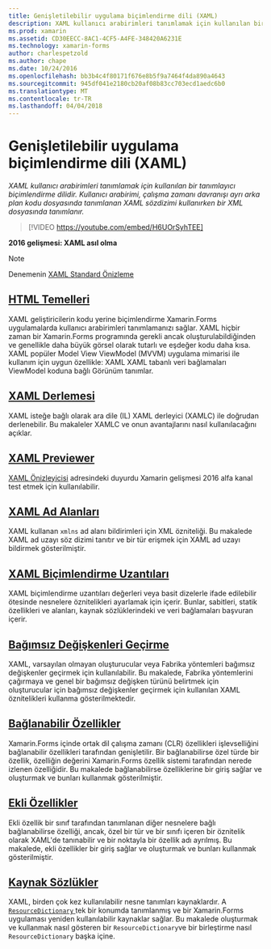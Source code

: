 ```yaml
---
title: Genişletilebilir uygulama biçimlendirme dili (XAML)
description: XAML kullanıcı arabirimleri tanımlamak için kullanılan bir tanımlayıcı biçimlendirme dilidir. Kullanıcı arabirimi, çalışma zamanı davranışı ayrı arka plan kodu dosyasında tanımlanan XAML sözdizimi kullanırken bir XML dosyasında tanımlanır.
ms.prod: xamarin
ms.assetid: CD30EECC-8AC1-4CF5-A4FE-348420A6231E
ms.technology: xamarin-forms
author: charlespetzold
ms.author: chape
ms.date: 10/24/2016
ms.openlocfilehash: bb3b4c4f80171f676e8b5f9a7464f4da890a4643
ms.sourcegitcommit: 945df041e2180cb20af08b83cc703ecd1aedc6b0
ms.translationtype: MT
ms.contentlocale: tr-TR
ms.lasthandoff: 04/04/2018
---
```

# <a name="extensible-application-markup-language-xaml"></a>Genişletilebilir uygulama biçimlendirme dili (XAML)

_XAML kullanıcı arabirimleri tanımlamak için kullanılan bir tanımlayıcı biçimlendirme dilidir. Kullanıcı arabirimi, çalışma zamanı davranışı ayrı arka plan kodu dosyasında tanımlanan XAML sözdizimi kullanırken bir XML dosyasında tanımlanır._

> [!VIDEO https://youtube.com/embed/H6UOrSyhTEE]

**2016 gelişmesi: XAML asıl olma**

> [!NOTE]
> Denemenin [XAML Standard Önizleme](standard/index.md)

<a name="xaml" />

## <a name="xaml-basicsxaml-basicsindexmd"></a>[HTML Temelleri](xaml-basics/index.md)

XAML geliştiricilerin kodu yerine biçimlendirme Xamarin.Forms uygulamalarda kullanıcı arabirimleri tanımlamanızı sağlar. XAML hiçbir zaman bir Xamarin.Forms programında gerekli ancak oluşturulabildiğinden ve genellikle daha büyük görsel olarak tutarlı ve eşdeğer kodu daha kısa. XAML popüler Model View ViewModel (MVVM) uygulama mimarisi ile kullanım için uygun özellikle: XAML XAML tabanlı veri bağlamaları ViewModel koduna bağlı Görünüm tanımlar.

## <a name="xaml-compilationxamlcmd"></a>[XAML Derlemesi](xamlc.md)

XAML isteğe bağlı olarak ara dile (IL) XAML derleyici (XAMLC) ile doğrudan derlenebilir. Bu makaleler XAMLC ve onun avantajlarını nasıl kullanılacağını açıklar.

## <a name="xaml-previewerxaml-previewermd"></a>[XAML Previewer](xaml-previewer.md)

[XAML Önizleyicisi](~/xamarin-forms/xaml/xaml-previewer.md) adresindeki duyurdu Xamarin gelişmesi 2016 alfa kanal test etmek için kullanılabilir.

## <a name="xaml-namespacesnamespacesmd"></a>[XAML Ad Alanları](namespaces.md)

XAML kullanan `xmlns` ad alanı bildirimleri için XML özniteliği. Bu makalede XAML ad uzayı söz dizimi tanıtır ve bir tür erişmek için XAML ad uzayı bildirmek gösterilmiştir.

## <a name="xaml-markup-extensionsmarkup-extensionsindexmd"></a>[XAML Biçimlendirme Uzantıları](markup-extensions/index.md)

XAML biçimlendirme uzantıları değerleri veya basit dizelerle ifade edilebilir ötesinde nesnelere öznitelikleri ayarlamak için içerir. Bunlar, sabitleri, statik özellikleri ve alanları, kaynak sözlüklerindeki ve veri bağlamaları başvuran içerir.

## <a name="passing-argumentspassing-argumentsmd"></a>[Bağımsız Değişkenleri Geçirme](passing-arguments.md)

XAML, varsayılan olmayan oluşturucular veya Fabrika yöntemleri bağımsız değişkenler geçirmek için kullanılabilir. Bu makalede, Fabrika yöntemlerini çağırmaya ve genel bir bağımsız değişken türünü belirtmek için oluşturucular için bağımsız değişkenler geçirmek için kullanılan XAML öznitelikleri kullanma gösterilmektedir.

## <a name="bindable-propertiesbindable-propertiesmd"></a>[Bağlanabilir Özellikler](bindable-properties.md)

Xamarin.Forms içinde ortak dil çalışma zamanı (CLR) özellikleri işlevselliğini bağlanabilir özellikleri tarafından genişletilir. Bir bağlanabilirse özel türde bir özellik, özelliğin değerini Xamarin.Forms özellik sistemi tarafından nerede izlenen özelliğidir. Bu makalede bağlanabilirse özelliklerine bir giriş sağlar ve oluşturmak ve bunları kullanmak gösterilmiştir.

## <a name="attached-propertiesattached-propertiesmd"></a>[Ekli Özellikler](attached-properties.md)

Ekli özellik bir sınıf tarafından tanımlanan diğer nesnelere bağlı bağlanabilirse özelliği, ancak, özel bir tür ve bir sınıfı içeren bir öznitelik olarak XAML'de tanınabilir ve bir noktayla bir özellik adı ayrılmış. Bu makalede, ekli özellikler bir giriş sağlar ve oluşturmak ve bunları kullanmak gösterilmiştir.

## <a name="resource-dictionariesresource-dictionariesmd"></a>[Kaynak Sözlükler](resource-dictionaries.md)

XAML, birden çok kez kullanılabilir nesne tanımları kaynaklardır. A [ `ResourceDictionary` ](https://developer.xamarin.com/api/type/Xamarin.Forms.ResourceDictionary/) tek bir konumda tanımlanmış ve bir Xamarin.Forms uygulaması yeniden kullanılabilir kaynaklar sağlar. Bu makalede oluşturmak ve kullanmak nasıl gösteren bir `ResourceDictionary`ve bir birleştirme nasıl `ResourceDictionary` başka içine.
